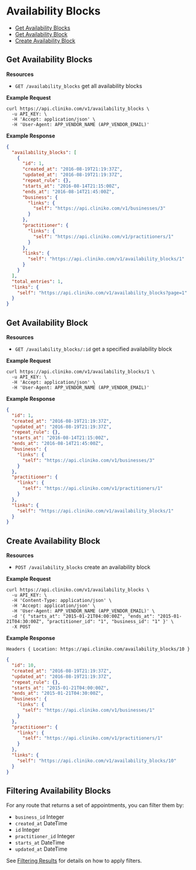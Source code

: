 Availability Blocks
============
* [Get Availability Blocks](#get-availability-blocks "This will return all availability blocks.")
* [Get Availability Block](#get-availability-block "This will return a specified availability block.")
* [Create Availability Block](#create-availability-block "This will create an availability block.")

Get Availability Blocks
----------------

**Resources**
* ```GET /availability_blocks``` get all availability blocks

**Example Request**
```shell
curl https://api.cliniko.com/v1/availability_blocks \
  -u API_KEY: \
  -H 'Accept: application/json' \
  -H 'User-Agent: APP_VENDOR_NAME (APP_VENDOR_EMAIL)'
```

**Example Response**
```json
{
  "availability_blocks": [
    {
      "id": 1,
      "created_at": "2016-08-19T21:19:37Z",
      "updated_at": "2016-08-19T21:19:37Z",
      "repeat_rule": {},
      "starts_at": "2016-08-14T21:15:00Z",
      "ends_at": "2016-08-14T21:45:00Z",
      "business": {
        "links": {
          "self": "https://api.cliniko.com/v1/businesses/3"
        }
      },
      "practitioner": {
        "links": {
          "self": "https://api.cliniko.com/v1/practitioners/1"
        }
      },
      "links": {
        "self": "https://api.cliniko.com/v1/availability_blocks/1"
      }
    }
  ],
  "total_entries": 1,
  "links": {
    "self": "https://api.cliniko.com/v1/availability_blocks?page=1"
  }
}
```

Get Availability Block
------------

**Resources**
* ```GET /availability_blocks/:id``` get a specified availability block

**Example Request**
```shell
curl https://api.cliniko.com/v1/availability_blocks/1 \
  -u API_KEY: \
  -H 'Accept: application/json' \
  -H 'User-Agent: APP_VENDOR_NAME (APP_VENDOR_EMAIL)'
```

**Example Response**
```json
{
  "id": 1,
  "created_at": "2016-08-19T21:19:37Z",
  "updated_at": "2016-08-19T21:19:37Z",
  "repeat_rule": {},
  "starts_at": "2016-08-14T21:15:00Z",
  "ends_at": "2016-08-14T21:45:00Z",
  "business": {
    "links": {
      "self": "https://api.cliniko.com/v1/businesses/3"
    }
  },
  "practitioner": {
    "links": {
      "self": "https://api.cliniko.com/v1/practitioners/1"
    }
  },
  "links": {
    "self": "https://api.cliniko.com/v1/availability_blocks/1"
  }
}
```

Create Availability Block
----------------
**Resources**
* ```POST /availability_blocks``` create an availability block

**Example Request**
```shell
curl https://api.cliniko.com/v1/availability_blocks \
  -u API_KEY: \
  -H 'Content-Type: application/json' \
  -H 'Accept: application/json' \
  -H 'User-Agent: APP_VENDOR_NAME (APP_VENDOR_EMAIL)' \
  -d '{ "starts_at": "2015-01-21T04:00:00Z", "ends_at": "2015-01-21T04:30:00Z", "practitioner_id": "1", "business_id": "1" }' \
  -X POST
```
**Example Response**
```
Headers { Location: https://api.cliniko.com/availability_blocks/10 }
```
```json
{
  "id": 10,
  "created_at": "2016-08-19T21:19:37Z",
  "updated_at": "2016-08-19T21:19:37Z",
  "repeat_rule": {},
  "starts_at": "2015-01-21T04:00:00Z",
  "ends_at": "2015-01-21T04:30:00Z",
  "business": {
    "links": {
      "self": "https://api.cliniko.com/v1/businesses/1"
    }
  },
  "practitioner": {
    "links": {
      "self": "https://api.cliniko.com/v1/practitioners/1"
    }
  },
  "links": {
    "self": "https://api.cliniko.com/v1/availability_blocks/10"
  }
}
```

Filtering Availability Blocks
----------------

For any route that returns a set of appointments, you can filter them by:
* ```business_id``` Integer
* ```created_at``` DateTime
* ```id``` Integer
* ```practitioner_id``` Integer
* ```starts_at``` DateTime
* ```updated_at``` DateTime

See [Filtering Results](https://github.com/redguava/cliniko-api#filtering-results) for details on how to apply filters.
